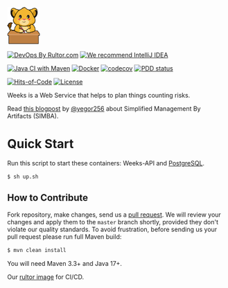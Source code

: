 <img src="logo.svg" alt="drawing" style="width:75px;"/>

[![DevOps By Rultor.com](https://www.rultor.com/b/yegor256/rultor)](https://www.rultor.com/p/yegor256/rultor)
[![We recommend IntelliJ IDEA](https://www.elegantobjects.org/intellij-idea.svg)](https://www.jetbrains.com/idea/)

[![Java CI with Maven](https://github.com/h1alexbel/weeks/actions/workflows/maven.yml/badge.svg)](https://github.com/h1alexbel/weeks/actions/workflows/maven.yml)
[![Docker](https://img.shields.io/docker/v/abialiauski/weeks/latest)](https://hub.docker.com/repository/docker/abialiauski/weeks/general)
[![codecov](https://codecov.io/github/h1alexbel/weeks/branch/master/graph/badge.svg?token=H0DGTD88KX)](https://codecov.io/github/h1alexbel/weeks)
[![PDD status](http://www.0pdd.com/svg?name=h1alexbel/weeks)](http://www.0pdd.com/p?name=h1alexbel/weeks)

[![Hits-of-Code](https://hitsofcode.com/github/h1alexbel/weeks)](https://hitsofcode.com/view/github/h1alexbel/weeks)
[![License](https://img.shields.io/badge/license-MIT-green.svg)](https://github.com/h1alexbel/weeks/blob/master/LICENSE)

Weeks is a Web Service that helps to plan things counting risks.

Read [this blogpost](https://www.yegor256.com/2021/09/09/simba.html) by [@yegor256](https://github.com/yegor256) about
Simplified Management By Artifacts (SIMBA).

# Quick Start

Run this script to start these containers: Weeks-API and [PostgreSQL](https://www.postgresql.org).

```shell
$ sh up.sh
```

## How to Contribute

Fork repository, make changes, send us a [pull request](https://www.yegor256.com/2014/04/15/github-guidelines.html).
We will review your changes and apply them to the `master` branch shortly,
provided they don't violate our quality standards. To avoid frustration,
before sending us your pull request please run full Maven build:

```bash
$ mvn clean install
```

You will need Maven 3.3+ and Java 17+.

Our [rultor image](https://github.com/eo-cqrs/eo-kafka-rultor-image) for CI/CD.